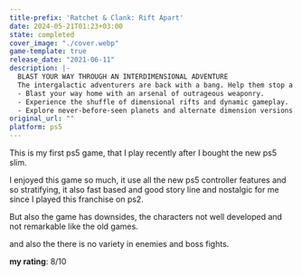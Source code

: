 ```yaml
---
title-prefix: 'Ratchet & Clank: Rift Apart'
date: 2024-05-21T01:23+03:00
state: completed
cover_image: "./cover.webp"
game-template: true
release_date: "2021-06-11"
description: |-
  BLAST YOUR WAY THROUGH AN INTERDIMENSIONAL ADVENTURE
  The intergalactic adventurers are back with a bang. Help them stop a robotic emperor intent on conquering cross-dimensional worlds, with their own universe next in the firing line.
  - Blast your way home with an arsenal of outrageous weaponry.
  - Experience the shuffle of dimensional rifts and dynamic gameplay.
  - Explore never-before-seen planets and alternate dimension versions of old favorites.
original_url: ""
platform: ps5
---
```


This is my first ps5 game, that I play recently after I bought the new ps5 slim.

I enjoyed this game so much, it use all the new ps5 controller features and so
stratifying, it also fast based and good story line and nostalgic for me since I
played this franchise on ps2.

But also the game has downsides, the characters not well developed and not
remarkable like the old games.

and also the there is no variety in enemies and boss fights.


**my rating**: 8/10
